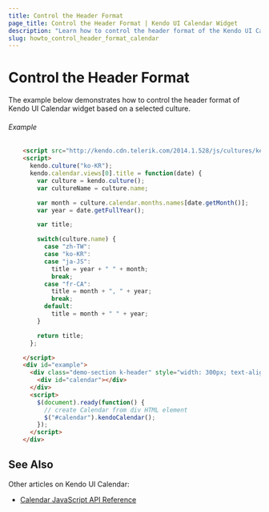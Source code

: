 ```yaml
---
title: Control the Header Format
page_title: Control the Header Format | Kendo UI Calendar Widget
description: "Learn how to control the header format of the Kendo UI Calendar widget."
slug: howto_control_header_format_calendar
---
```


# Control the Header Format

The example below demonstrates how to control the header format of Kendo UI Calendar widget based on a selected culture.

###### Example

```html
    <script src="http://kendo.cdn.telerik.com/2014.1.528/js/cultures/kendo.culture.ko-KR.min.js"></script>
    <script>
      kendo.culture("ko-KR");
      kendo.calendar.views[0].title = function(date) {
        var culture = kendo.culture();
        var cultureName = culture.name;

        var month = culture.calendar.months.names[date.getMonth()];
        var year = date.getFullYear();

        var title;

        switch(culture.name) {
          case "zh-TW":
          case "ko-KR":
          case "ja-JS":
            title = year + " " + month;
            break;
          case "fr-CA":
            title = month + ", " + year;
            break;
          default:
            title = month + " " + year;
        }

        return title;
      };

    </script>
    <div id="example">
      <div class="demo-section k-header" style="width: 300px; text-align: center;">
        <div id="calendar"></div>
      </div>
      <script>
        $(document).ready(function() {
          // create Calendar from div HTML element
          $("#calendar").kendoCalendar();
        });
      </script>
    </div>
```

## See Also

Other articles on Kendo UI Calendar:

* [Calendar JavaScript API Reference](/api/javascript/ui/calendar)
